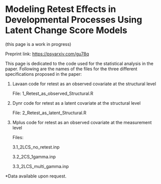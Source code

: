 # Modeling Retest Effects in Developmental Processes Using Latent Change Score Models
(this page is a work in progress)

Preprint link: https://psyarxiv.com/gu78q

This page is dedicated to the code used for the statistical analysis in the paper. Following are the names of the files for the three different specifications proposed in the paper:

1. Lavaan code for retest as an observed covariate at the structural level

    File: 1_Retest_as_observed_Structural.R

2. Dynr code for retest as a latent covariate at the structural level

    File: 2_Retest_as_latent_Structural.R

3. Mplus code for retest as an observed covariate at the measurement level

    Files: 
     
     3.1_2LCS_no_retest.inp
    
     3.2_2CS_1gamma.inp
     
     3.3_2LCS_multi_gamma.inp

*Data available upon request.

